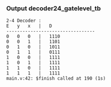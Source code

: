 ### Output decoder24_gatelevel_tb
```console
2-4 Decoder : 
E	y	x	|	D
---------------------------------
0	0	0	|	1110
0	0	1	|	1101
0	1	0	|	1011
0	1	1	|	0111
1	0	0	|	1111
1	0	1	|	1111
1	1	0	|	1111
1	1	1	|	1111
main.v:42: $finish called at 190 (1s)
```
